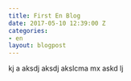 ```yaml
---
title: First En Blog
date: 2017-05-10 12:39:00 Z
categories:
- en
layout: blogpost
---
```


kj a aksdj  aksdj akslcma mx askd lj